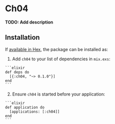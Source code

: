 # Ch04

**TODO: Add description**

## Installation

If [available in Hex](https://hex.pm/docs/publish), the package can be installed as:

  1. Add `ch04` to your list of dependencies in `mix.exs`:

    ```elixir
    def deps do
      [{:ch04, "~> 0.1.0"}]
    end
    ```

  2. Ensure `ch04` is started before your application:

    ```elixir
    def application do
      [applications: [:ch04]]
    end
    ```

